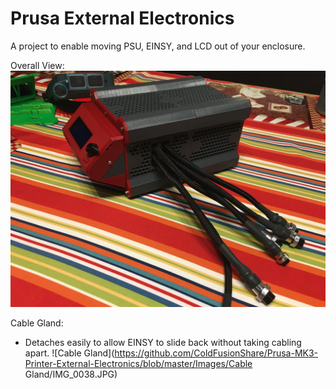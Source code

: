 # Prusa External Electronics
A project to enable moving PSU, EINSY, and LCD out of your enclosure.

Overall View:
![Overall View](https://github.com/ColdFusionShare/Prusa-MK3-Printer-External-Electronics/blob/master/Images/Overall/IMG_0116.JPG)


Cable Gland:
- Detaches easily to allow EINSY to slide back without taking cabling apart.
![Cable Gland](https://github.com/ColdFusionShare/Prusa-MK3-Printer-External-Electronics/blob/master/Images/Cable Gland/IMG_0038.JPG)
